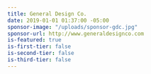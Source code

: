 ```yaml
---
title: General Design Co.
date: 2019-01-01 01:37:00 -05:00
sponsor-image: "/uploads/sponsor-gdc.jpg"
sponsor-url: http://www.generaldesignco.com
is-featured: true
is-first-tier: false
is-second-tier: false
is-third-tier: false
---
```


